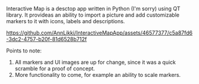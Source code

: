 Interactive Map is a desctop app written in Python (I'm sorry) using QT library. It provideas an ability to import a picture and add customizable markers to it with icons, labels and descriptions.

https://github.com/AnnLikki/InteractiveMapApp/assets/46577377/c5a87fd6-3dc2-4757-b20f-81d6528b712f


Points to note:
1. All markers and UI images are up for change, since it was a quick scramble for a proof of concept.
2. More functionality to come, for example an ability to scale markers.

